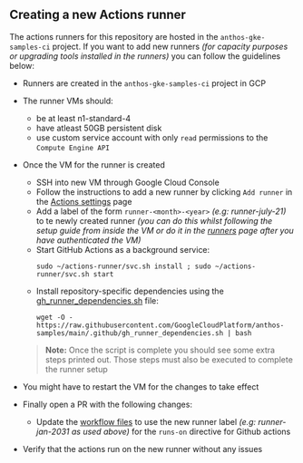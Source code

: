 ## Creating a new Actions runner

The actions runners for this repository are hosted in the `anthos-gke-samples-ci` project. If you want to add new runners _(for capacity purposes or upgrading tools installed in the runners)_ you can follow the guidelines below:

- Runners are created in the `anthos-gke-samples-ci` project in GCP
- The runner VMs should:
  - be at least n1-standard-4
  - have atleast 50GB persistent disk
  - use custom service account with only `read` permissions to the `Compute Engine API`

- Once the VM for the runner is created
  - SSH into new VM through Google Cloud Console
  - Follow the instructions to add a new runner by clicking `Add runner` in the [Actions settings](https://github.com/GoogleCloudPlatform/anthos-samples/settings/actions/runners) page
  - Add a label of the form `runner-<month>-<year>` _(e.g: runner-july-21)_ to te newly created runner _(you can do this whilst following the setup guide from inside the VM or do it in the [runners](https://github.com/GoogleCloudPlatform/anthos-samples/settings/actions/runners) page after you have authenticated the VM)_
  - Start GitHub Actions as a background service:
    ```
    sudo ~/actions-runner/svc.sh install ; sudo ~/actions-runner/svc.sh start
    ```
  - Install repository-specific dependencies using the [gh_runner_dependencies.sh](./gh_runner_dependencies.sh) file:
    ```
    wget -O - https://raw.githubusercontent.com/GoogleCloudPlatform/anthos-samples/main/.github/gh_runner_dependencies.sh | bash
    ```
  > **Note:** Once the script is complete you should see some extra steps printed out. Those steps must also be executed to complete the runner setup

- You might have to restart the VM for the changes to take effect

- Finally open a PR with the following changes:
  - Update the [workflow files](./workflows) to use the new runner label _(e.g: runner-jan-2031 as used above)_ for the `runs-on` directive for Github actions
- Verify that the actions run on the new runner without any issues


